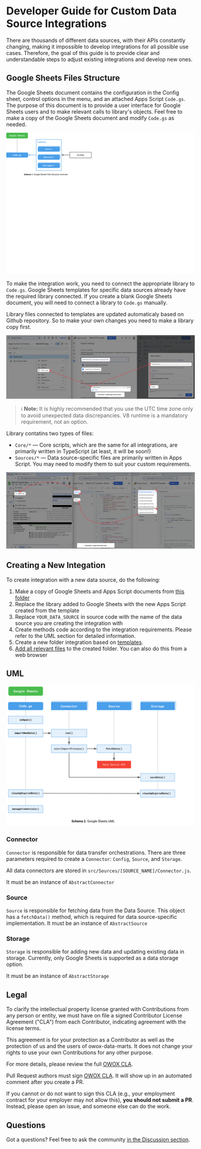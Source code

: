 # Developer Guide for Custom Data Source Integrations

There are thousands of different data sources, with their APIs constantly changing, making it impossible to develop integrations for all possible use cases.
Therefore, the goal of this guide is to provide clear and understandable steps to adjust existing integrations and develop new ones.

## Google Sheets Files Structure

The Google Sheets document contains the configuration in the Config sheet, control options in the menu, and an attached Apps Script `Code.gs`. The purpose of this document is to provide a user interface for Google Sheets users and to make relevant calls to library's objects. Feel free to make a copy of the Google Sheets document and modify `Code.gs` as needed.

![Google Sheets Files Schema](res/google-sheets-files-structure.svg)

To make the integration work, you need to connect the appropriate library to `Code.gs`. Google Sheets templates for specific data sources already have the required library connected. If you create a blank Google Sheets document, you will need to connect a library to `Code.gs` manually.

Library files connected to templates are updated automaticaly based on Github repository. So to make your own changes you need to make a library copy first.

![Google Sheets Adding Apps Script Library](res/google-sheets-adding-apps-script-library.png)

> ℹ️ **Note:** It is highly recommended that you use the UTC time zone only to avoid unexpected data discrepancies. V8 runtime is a mandatory requirement, not an option.

Library contatins two types of files:

- `Core/*` — Core scripts, which are the same for all integrations, are primarily written in TypeScript (at least, it will be soon!)
- `Sources/*` — Data source-specific files are primarily written in Apps Script. You may need to modify them to suit your custom requirements.

![Google Sheets Files Schema](res/google-sheets-files-links.png)

## Creating a New Integation

To create integration with a new data source, do the following:

1. Make a copy of Google Sheets and Apps Script documents from [this folder](https://drive.google.com/drive/u/0/folders/1Yy2QOb0B6-DcKaowmjH3jxtdi8q2KtoU)
2. Replace the library added to Google Sheets with the new Apps Script created from the template
3. Replace `YOUR_DATA_SOURCE` in source code with the name of the data source you are creating the integration with
4. Create methods code according to the integration requirements. Please refer to the UML section for detailed information.
5. Create a new folder integration based on [templates](src/Templates).
6. [Add all relevant files](https://docs.github.com/en/repositories/working-with-files/managing-files/adding-a-file-to-a-repository) to the created folder. You can also do this from a web browser

## UML

![Google Sheets UML](res/google-sheets-uml.svg)

### Connector

`Connector` is responsible for data transfer orchestrations. There are three parameters required to create a `Connector`: `Config`, `Source`, and `Storage`.

All data connectors are stored in `src/Sources/[SOURCE_NAME]/Connector.js`.

It must be an instance of `AbstractConnector`

### Source

`Source` is responsible for fetching data from the Data Source. This object has a `fetchData()` method, which is required for data source-specific implementation.
It must be an instance of `AbstractSource`

### Storage

`Storage` is responsible for adding new data and updating existing data in storage. Currently, only Google Sheets is supported as a data storage option.

It must be an instance of `AbstractStorage`

## Legal

To clarify the intellectual property license granted with Contributions from any person or entity, we must have on file a signed Contributor License Agreement ("CLA") from each Contributor, indicating agreement with the license terms.

This agreement is for your protection as a Contributor as well as the protection of us and the users of owox-data-marts. It does not change your rights to use your own Contributions for any other purpose.

For more details, please review the full [OWOX CLA](https://cla-assistant.io/OWOX/js-data-connectors).

Pull Request authors must sign [OWOX CLA](https://cla-assistant.io/OWOX/js-data-connectors). It will show up in an automated comment after you create a PR.

If you cannot or do not want to sign this CLA (e.g., your employment contract for your employer may not allow this), **you should not submit a PR**. Instead, please open an issue, and someone else can do the work.

## Questions

Got a questions? Feel free to ask the community [in the Discussion section](../../discussions/categories/q-a).
